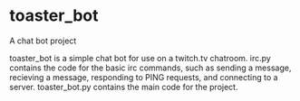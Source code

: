 # toaster_bot
A chat bot project

toaster_bot is a simple chat bot for use on a twitch.tv chatroom.
irc.py contains the code for the basic irc commands, such as sending a message, recieving a message, responding to PING requests, and connecting to a server.
toaster_bot.py contains the main code for the project.
